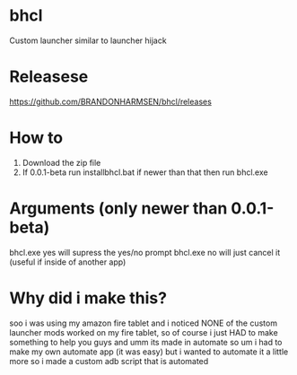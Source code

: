 # bhcl
Custom launcher similar to launcher hijack
# Releasese
https://github.com/BRANDONHARMSEN/bhcl/releases
# How to
1. Download the zip file
2. If 0.0.1-beta run installbhcl.bat if newer than that then run bhcl.exe
# Arguments (only newer than 0.0.1-beta)
bhcl.exe yes will supress the yes/no prompt
bhcl.exe no will just cancel it (useful if inside of another app)
# Why did i make this?
soo i was using my amazon fire tablet and i noticed NONE of the custom launcher mods worked on my fire tablet, so of course i just HAD to make something to help you guys and umm its made in automate so um i had to make my own automate app (it was easy) but i wanted to automate it a little more so i made a custom adb script that is automated

